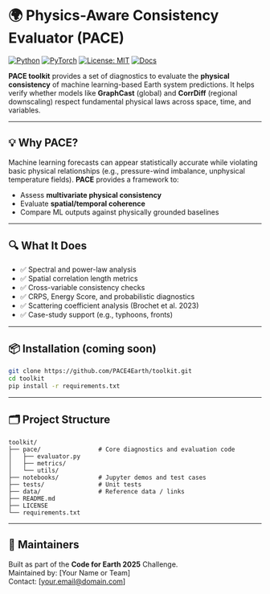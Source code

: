 # 🌍 Physics-Aware Consistency Evaluator (PACE)

[![Python](https://img.shields.io/badge/Python-3.9+-blue.svg)](https://www.python.org/) 
[![PyTorch](https://img.shields.io/badge/PyTorch-ML-orange.svg)](https://pytorch.org/) 
[![License: MIT](https://img.shields.io/badge/License-MIT-green.svg)](LICENSE) 
[![Docs](https://img.shields.io/badge/docs-online-blue)](https://pace4earth.github.io/toolkit/)

**PACE toolkit** provides a set of diagnostics to evaluate the **physical consistency** of machine learning-based Earth system predictions. It helps verify whether models like **GraphCast** (global) and **CorrDiff** (regional downscaling) respect fundamental physical laws across space, time, and variables.

---

## 💡 Why PACE?

Machine learning forecasts can appear statistically accurate while violating basic physical relationships (e.g., pressure-wind imbalance, unphysical temperature fields). **PACE** provides a framework to:

- Assess **multivariate physical consistency**
- Evaluate **spatial/temporal coherence**
- Compare ML outputs against physically grounded baselines

---

## 🔍 What It Does

- ✅ Spectral and power-law analysis  
- ✅ Spatial correlation length metrics  
- ✅ Cross-variable consistency checks  
- ✅ CRPS, Energy Score, and probabilistic diagnostics  
- ✅ Scattering coefficient analysis (Brochet et al. 2023)  
- ✅ Case-study support (e.g., typhoons, fronts)

---

## 📦 Installation (coming soon)

```bash
git clone https://github.com/PACE4Earth/toolkit.git
cd toolkit
pip install -r requirements.txt
```

---

## 🗂️ Project Structure

```
toolkit/
├── pace/                # Core diagnostics and evaluation code
│   ├── evaluator.py
│   ├── metrics/
│   └── utils/
├── notebooks/           # Jupyter demos and test cases
├── tests/               # Unit tests
├── data/                # Reference data / links
├── README.md
├── LICENSE
└── requirements.txt
```

---

## 🧠 Maintainers

Built as part of the **Code for Earth 2025** Challenge.  
Maintained by: [Your Name or Team]  
Contact: [your.email@domain.com]
